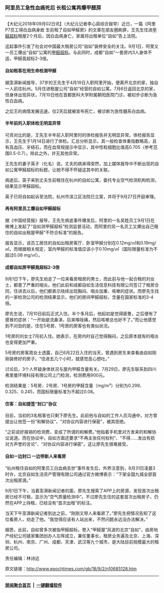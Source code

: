### 阿里员工急性血癌死后 长租公寓再爆甲醛房
------------------------

<p>【大纪元2018年09月02日讯】（大纪元记者李心茹综合报导）近日，一篇《阿里P7员工得白血病身故 生前租了自如甲醛房》的文章在朋友圈刷屏，王先生住进<a href="http://www.epochtimes.com/gb/tag/%E7%94%B2%E9%86%9B%E8%B6%85%E6%A0%87.html">甲醛超标</a>租屋2个月后，因白血病身亡，家属将出租单位“自如”告上法院。</p>
<p>这起事件引发了社会对中国最大租房公司“自如”装修安全的关注。9月1日，阿里又一员工爆出“自如”公寓的<a href="http://www.epochtimes.com/gb/tag/%E7%94%B2%E9%86%9B%E8%B6%85%E6%A0%87.html">甲醛超标</a>。与此同时，成都“自如”一套房内3人身体不适，甲醛竟超标2-3倍。</p>
<h4>自如租客在用生命检测甲醛</h4>
<p>据澎湃新闻报导，37岁的王先生于4月19日入职阿里开始，便离开北京的家，独自一人前往杭州。5月住进租屋公司“自如”经营的自如公寓。7月6日返回北京的家，但身体出现异状，7月10日他在首都医科大学附属朝阳医院门诊，被初步诊断为急性白血病。</p>
<p>之后王的病情发展迅速，仅2天后就被宣布死亡，被诊断为急性髓系白血病。</p>
<h4>半年前的入职体检无明显异常</h4>
<p>可资对比的是，王先生半年前入职阿里时的体检报告并无明显异常。体检报告显示，王先生于1月14日进行了体检。汇总分析显示，其一般检查体重指数略高，且有高血压、牙结石，而在血常规提示中显示，其中性粒细胞比值高0.705（参考范围0.5-0.7）。除此之外，并无其他异常。</p>
<p>王先生的妻子英子（化名）说，丈夫的病来得突然，加上媒体报导中不断出现的自如公寓甲醛超标的标题，让她不得不怀疑这其中的关联。</p>
<p>病逝后，英子来到丈夫生前租住在杭州的自如公寓，委托专业空气检测机构检测，结果显示甲醛超标。</p>
<p>英子已将自如起诉至法院，杭州市滨江区法院已立案，并将于9月27日开庭审理。</p>
<h4>再有阿里员工爆自如甲醛超标</h4>
<p>据《中国经营报》报导，王先生病逝事件爆发后，阿里的一名吴姓员工9月1日在微博上发起了“自如测甲醛超标”检测监督活动，而阿里的另一名员工又爆出自己租住的自如出租屋甲醛“不符合标准”的报告。</p>
<p>报告显示，该员工居住的自如出租房客厅、卧室甲醛分别在0.12mg/㎡和0.19mg/㎡，而根据相关规定，室内甲醛的标准值应该小于0.10mg/㎡（国际限量标准为不超过0.08 mg/㎡）。</p>
<h4>成都自如房甲醛竟超标2-3倍</h4>
<p>9月1日下午，廖先生劝走了一位来看房租房的男士，而此前与他一起合租的刘女士，都患了严重的咽炎。他们此前和成都自如生活信息科技有限公司签订了租房合同，住进去以后，他们都表示陆续出现胸闷、咽炎加重、咳嗽的症状。而廖先生找的一家检测公司的检测结果显示，他们的房间甲醛超标，含量在国家标准的3-4倍。</p>
<p>廖先生说，7月10日前后正式入住。半个多月后，他起初是觉得疲惫，之后便有了感冒的症状：“一开始是流鼻涕，后来喉咙痛，然后咳嗽总也好不了。”而让他感觉到不对劲的是，住在5号房、1号房的房客也有类似状况。</p>
<p>1号房的刘女士7月初入住。她表示，在房内时自己觉得胸闷，之后原本就有的咽炎也变得更加严重。</p>
<p>5号房的房客周女士透露，自己6月22日入住的当天，曾遇到房东来查看由自如刚刚装修好的房子。“住进去几个小时，就感觉恶心想吐。”</p>
<p>讨论后，3个人怀疑身体状况与屋内甲醛含量有关。7月29日，廖先生联系到四川弗里曼环境科技有限公司上门检测，检测费用900元。</p>
<p>检测结果是：5号房、2号房、1号房的甲醛含量（mg/m³）分别为0.299、0.325、0.245，而国标限量标准为不超过0.08。</p>
<h4>住客：自如提签“封口”协议</h4>
<p>目前，当初的3名租客也只剩下廖先生。此前他与自如的工作人员沟通中，对方曾提出让他签一份“和解协议”，“对协议内容进行保密”，被其拒绝。</p>
<p>“之前说好报销的检测费，变成了所谓的和解费。”他指着手机里对方发来的和解协议说道。而在协议中，自如方面还要求“不再主张任何权利”、“不得……发出有损对方声誉的言论”、“对协议内容进行保密”。这让廖先生很难接受。</p>
<h4>自如一边封口 一边带新人来看房</h4>
<p>“杭州租住自如的阿里员工白血病去世”事件发生后，外界注意到，8月31日凌晨3时许，北京自如生活资产管理有限公司通过官方微博表示：“下架全国九城全部首次出租房源。”</p>
<p>9月1日下午，当着澎湃新闻记者的面，廖先生搜索了APP上的房源，发现首次出租房已经不可租，显示为“空气质量检测中”。不过廖先生住的这套首次出租房子，仍然在APP上待租，已经没有“首次出租”的标注。</p>
<p>当天下午澎湃新闻记者到达之前，“刚刚又带人来看房了。”廖先生把情况告知了这位看房人，劝走了他。“我觉得应该有人站出来，不然问题永远没办法解决。”</p>
<p>据悉，此前，自如曾多次被指甲醛超标。卷入“甲醛屋”风波的北京“自如”，由房地产经纪公司链家集团创办人左晖成立，兼任董事长，租房业务遍及北京、上海、深圳、杭州、南京、广州、成都、天津、武汉等九个城市，是大陆目前规模最大的租房公司。</p>
<p>责任编辑：林诗远</p>

原文链接：http://www.epochtimes.com/gb/18/9/2/n10685128.htm


------------------------
#### [禁闻聚合首页](https://github.com/gfw-breaker/banned-news/blob/master/README.md) &nbsp;|&nbsp;  [一键翻墙软件](https://github.com/gfw-breaker/nogfw/blob/master/README.md)
